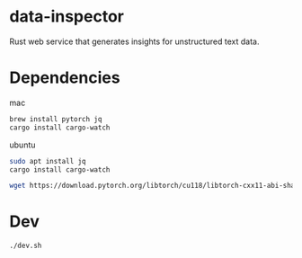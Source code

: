 # data-inspector

Rust web service that generates insights for unstructured text data.

# Dependencies

mac
```sh
brew install pytorch jq
cargo install cargo-watch
```

ubuntu
```sh
sudo apt install jq
cargo install cargo-watch

wget https://download.pytorch.org/libtorch/cu118/libtorch-cxx11-abi-shared-with-deps-2.0.0%2Bcu118.zip 
```

# Dev
```sh
./dev.sh
```
